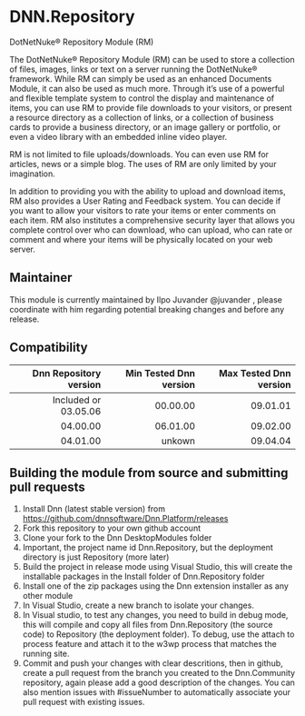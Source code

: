 # DNN.Repository
DotNetNuke® Repository Module (RM)

The DotNetNuke® Repository Module (RM) can be used to store a collection of files, images, links or text on a server running the DotNetNuke® framework. While RM can simply be used as an enhanced Documents Module, it can also be used as much more. Through it’s use of a powerful and flexible template system to control the display and maintenance of items, you can use RM to provide file downloads to your visitors, or present a resource directory as a collection of links, or a collection of business cards to provide a business directory, or an image gallery or portfolio, or even a video library with an embedded inline video player.

RM is not limited to file uploads/downloads. You can even use RM for articles, news or a simple blog. The uses of RM are only limited by your imagination.

In addition to providing you with the ability to upload and download items, RM also provides a User Rating and Feedback system. You can decide if you want to allow your visitors to rate your items or enter comments on each item. RM also institutes a comprehensive security layer that allows you complete control over who can download, who can upload, who can rate or comment and where your items will be physically located on your web server. 

## Maintainer
This module is currently maintained by Ilpo Juvander @juvander , please coordinate with him regarding potential breaking changes and before any release.

## Compatibility
| Dnn Repository version         | Min Tested Dnn version | Max Tested Dnn version |
| -------------------------:| ----------------------:| ----------------------:|
|      Included or 03.05.06 |               00.00.00 |               09.01.01 |
|                  04.00.00 |               06.01.00 |               09.02.00 |
|                  04.01.00 |               unkown   |               09.04.04 |

## Building the module from source and submitting pull requests
1. Install Dnn (latest stable version) from https://github.com/dnnsoftware/Dnn.Platform/releases
2. Fork this repository to your own github account
3. Clone your fork to the Dnn DesktopModules folder
4. Important, the project name id Dnn.Repository, but the deployment directory is just Repository (more later)
5. Build the project in release mode using Visual Studio, this will create the installable packages in the Install folder of Dnn.Repository folder
6. Install one of the zip packages using the Dnn extension installer as any other module
7. In Visual Studio, create a new branch to isolate your changes.
8. In Visual studio, to test any changes, you need to build in debug mode, this will compile and copy all files from Dnn.Repository (the source code) to Repository (the deployment folder). To debug, use the attach to process feature and attach it to the w3wp process that matches the running site.
9. Commit and push your changes with clear descritions, then in github, create a pull request from the branch you created to the Dnn.Community repository, again please add a good description of the changes. You can also mention issues with #issueNumber to automatically associate your pull request with existing issues.
